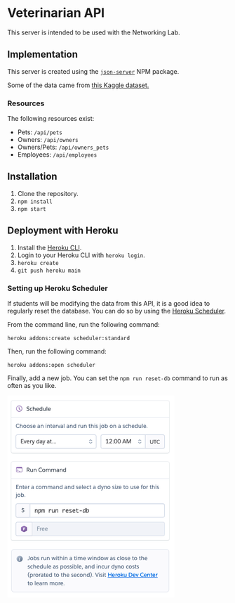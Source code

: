 # Veterinarian API

This server is intended to be used with the Networking Lab.

## Implementation

This server is created using the [`json-server`](https://www.npmjs.com/package/json-server) NPM package.

Some of the data came from [this Kaggle dataset.](https://www.kaggle.com/aaronschlegel/seattle-pet-licenses)

### Resources

The following resources exist:

- Pets: `/api/pets`
- Owners: `/api/owners`
- Owners/Pets: `/api/owners_pets`
- Employees: `/api/employees`

## Installation

1. Clone the repository.
1. `npm install`
1. `npm start`

## Deployment with Heroku

1. Install the [Heroku CLI](https://devcenter.heroku.com/articles/heroku-cli).
1. Login to your Heroku CLI with `heroku login`.
1. `heroku create`
1. `git push heroku main`

### Setting up Heroku Scheduler

If students will be modifying the data from this API, it is a good idea to regularly reset the database. You can do so by using the [Heroku Scheduler](https://devcenter.heroku.com/articles/scheduler).

From the command line, run the following command:

```
heroku addons:create scheduler:standard
```

Then, run the following command:

```
heroku addons:open scheduler
```

Finally, add a new job. You can set the `npm run reset-db` command to run as often as you like.

![Image of the scheduler config.](./assets/scheduler.png)
